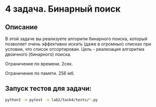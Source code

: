 # 4 задача. Бинарный поиск
## Описание
В этой задаче вы реализуете алгоритм бинарного поиска, который позволяет очень эффективно искать (даже в огромных) списках при условии, что список отсортирован. Цель - реализация алгоритма двоичного (бинарного) поиска.

Ограничение по времени. 2сек.

Ограничение по памяти. 256 мб.

## Запуск тестов для задачи:

```bash
python3 -m pytest -v lab2/task4/tests/*.py